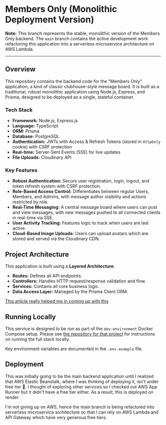 # Members Only (Monolithic Deployment Version)

**Note:** This branch represents the stable, monolithic version of the Members Only backend. The `main` branch contains the active development work refactoring this application into a serverless microservice architecture on AWS Lambda.

---

## Overview

This repository contains the backend code for the "Members Only" application, a kind of classic clubhouse-style message board. It is built as a traditional, robust monolithic application using Node.js, Express, and Prisma, designed to be deployed as a single, stateful container.

### Tech Stack

- **Framework:** Node.js, Express.js
- **Language:** TypeScript
- **ORM:** Prisma
- **Database:** PostgreSQL
- **Authentication:** JWTs with Access & Refresh Tokens (stored in `HttpOnly` cookie) with CSRF protection
- **Real-time:** Server-Sent Events (SSE) for live updates
- **File Uploads:** Cloudinary API

### Key Features

- **Robust Authentication:** Secure user registration, login, logout, and token refresh system with CSRF protection.
- **Role-Based Access Control:** Differentiates between regular Users, Members, and Admins, with message author visibility and actions restricted by role.
- **Real-Time Messaging:** A central message board where users can post and view messages, with new messages pushed to all connected clients in real-time via SSE.
- **User Activity Tracking:** Features logic to track when users are last active.
- **Cloud-Based Image Uploads:** Users can upload avatars which are stored and served via the Cloudinary CDN.

## Project Architecture

This application is built using a **Layered Architecture**:

- **Routes:** Defines all API endpoints.
- **Controllers:** Handles HTTP request/response validation and flow.
- **Services:** Contains all core business logic.
- **Data Access Layer:** Managed by the Prisma Client ORM.

[This article really helped me in coming up with this](https://blog.logrocket.com/node-js-project-architecture-best-practices/)

## Running Locally

This service is designed to be run as part of the `dev-environment` Docker Compose setup. Please see [the repository for that project](https://github.com/blue0206/members-only-docker-compose) for instructions on running the full stack locally.

Key environment variables are documented in the `.env.example` file.

## Deployment

This was initially going to be the main backend application until I realized that AWS Elastic Beanstalk, where I was thinking of deploying it, isn't under free tier 🥲. I thought of exploring other services so I checked out AWS App Runner but it didn't have a free tier either. As a result, this is deployed on render.

I'm not giving up on AWS, hence the main branch is being refactored into serverless microservice architecture so that I can rely on AWS Lambda and API Gateway which have very generous free tiers.
